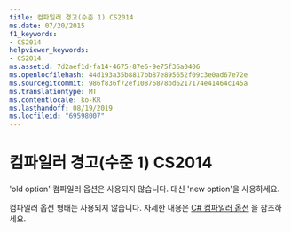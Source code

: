 ```yaml
---
title: 컴파일러 경고(수준 1) CS2014
ms.date: 07/20/2015
f1_keywords:
- CS2014
helpviewer_keywords:
- CS2014
ms.assetid: 7d2aef1d-fa14-4675-87e6-9e75f36a0406
ms.openlocfilehash: 44d193a35b8817bb87e895652f09c3e0ad67e72e
ms.sourcegitcommit: 986f836f72ef10876878bd6217174e41464c145a
ms.translationtype: MT
ms.contentlocale: ko-KR
ms.lasthandoff: 08/19/2019
ms.locfileid: "69598007"
---
```

# <a name="compiler-warning-level-1-cs2014"></a>컴파일러 경고(수준 1) CS2014
'old option' 컴파일러 옵션은 사용되지 않습니다. 대신 'new option'을 사용하세요.  
  
 컴파일러 옵션 형태는 사용되지 않습니다. 자세한 내용은 [C# 컴파일러 옵션](../language-reference/compiler-options/index.md) 을 참조하세요.
